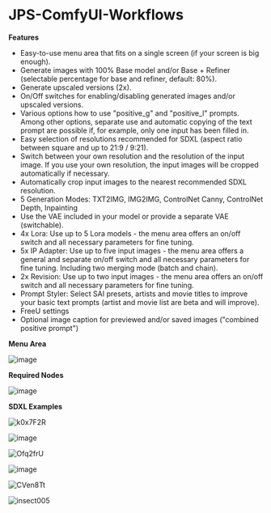 # JPS-ComfyUI-Workflows

__Features__

* Easy-to-use menu area that fits on a single screen (if your screen is big enough).
* Generate images with 100% Base model and/or Base + Refiner (selectable percentage for base and refiner, default: 80%).
* Generate upscaled versions (2x).
* On/Off switches for enabling/disabling generated images and/or upscaled versions.
* Various options how to use "positive_g" and "positive_l" prompts. Among other options, separate use and automatic copying of the text prompt are possible if, for example, only one input has been filled in.
* Easy selection of resolutions recommended for SDXL (aspect ratio between square and up to 21:9 / 9:21).
* Switch between your own resolution and the resolution of the input image. If you use your own resolution, the input images will be cropped automatically if necessary.
* Automatically crop input images to the nearest recommended SDXL resolution.
* 5 Generation Modes: TXT2IMG, IMG2IMG, ControlNet Canny, ControlNet Depth, Inpainting
* Use the VAE included in your model or provide a separate VAE (switchable).
* 4x Lora: Use up to 5 Lora models - the menu area offers an on/off switch and all necessary parameters for fine tuning.
* 5x IP Adapter: Use up to five input images - the menu area offers a general and separate on/off switch and all necessary parameters for fine tuning. Including two merging mode (batch and chain).
* 2x Revision: Use up to two input images - the menu area offers an on/off switch and all necessary parameters for fine tuning.
* Prompt Styler: Select SAI presets, artists and movie titles to improve your basic text prompts (artist and movie list are beta and will improve).
* FreeU settings
* Optional image caption for previewed and/or saved images ("combined positive prompt")

__Menu Area__

![image](https://github.com/JPS-GER/JPS-ComfyUI-Workflows/assets/142158778/41414eb2-16a4-49aa-ad62-9e8e913f7f28)

__Required Nodes__

![image](https://github.com/JPS-GER/JPS-ComfyUI-Workflows/assets/142158778/6d3eedf7-9e07-4b33-89ae-e819204f2122)

__SDXL Examples__

![k0x7F2R](https://github.com/JPS-GER/JPS-ComfyUI-Workflows/assets/142158778/dd03edf2-fd1b-4d67-857b-ccf4f42224d9)

![image](https://github.com/JPS-GER/JPS-ComfyUI-Workflows/assets/142158778/73794d6f-29bf-4a09-a1dd-a8dda117e936)

![Ofq2frU](https://github.com/JPS-GER/JPS-ComfyUI-Workflows/assets/142158778/3bd5995c-ec26-4b24-8477-f801b80b8542)

![image](https://github.com/JPS-GER/JPS-ComfyUI-Workflows/assets/142158778/561e930c-152a-41af-9610-8d7f187169fa)

![CVen8Tt](https://github.com/JPS-GER/JPS-ComfyUI-Workflows/assets/142158778/1bfe3ea2-c85d-4c11-a709-9965b8e22882)

![insect005](https://github.com/JPS-GER/JPS-ComfyUI-Workflows/assets/142158778/8c7396f7-93cc-46a5-9c19-e9e010fb000a)





